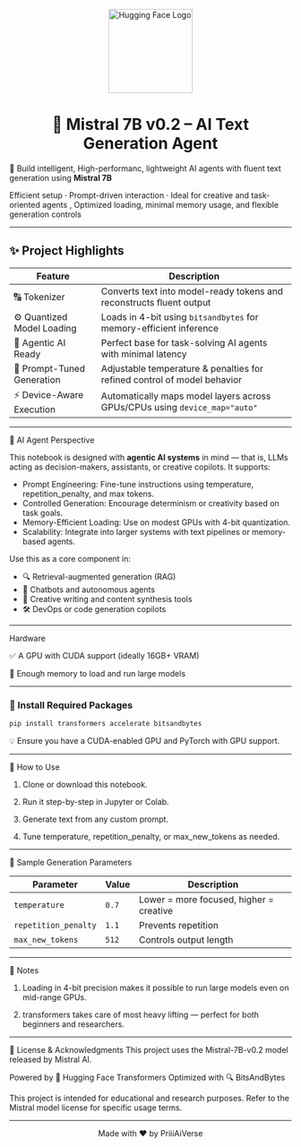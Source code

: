 <p align="center">
  <img src="https://huggingface.co/front/assets/huggingface_logo-noborder.svg" alt="Hugging Face Logo" width="150"/>
</p>

<h1 align="center">🤖 Mistral 7B v0.2 – AI Text Generation Agent</h1>

<p align="center">
  
 🧠 Build intelligent, High-performanc, lightweight AI agents with fluent text generation using <strong>Mistral 7B</strong><br/> 
 
  Efficient setup · Prompt-driven interaction · Ideal for creative and task-oriented agents , Optimized loading, minimal memory usage, and flexible generation controls
  
</p>

---


## ✨ Project Highlights

| Feature                     | Description                                                                 |
|-----------------------------|-----------------------------------------------------------------------------|
| 🔠 Tokenizer                | Converts text into model-ready tokens and reconstructs fluent output        |
| ⚙️ Quantized Model Loading  | Loads in 4-bit using `bitsandbytes` for memory-efficient inference          |
| 🧠 Agentic AI Ready         | Perfect base for task-solving AI agents with minimal latency                |
| 💬 Prompt-Tuned Generation  | Adjustable temperature & penalties for refined control of model behavior    |
| ⚡ Device-Aware Execution   | Automatically maps model layers across GPUs/CPUs using `device_map="auto"`  |


---

 🧠 AI Agent Perspective

This notebook is designed with **agentic AI systems** in mind — that is, LLMs acting as decision-makers, assistants, or creative copilots. It supports:

- Prompt Engineering: Fine-tune instructions using temperature, repetition_penalty, and max tokens.
- Controlled Generation: Encourage determinism or creativity based on task goals.
- Memory-Efficient Loading: Use on modest GPUs with 4-bit quantization.
- Scalability: Integrate into larger systems with text pipelines or memory-based agents.

Use this as a core component in:
- 🔍 Retrieval-augmented generation (RAG)
- 🤖 Chatbots and autonomous agents
- 📝 Creative writing and content synthesis tools
- 🛠️ DevOps or code generation copilots

---

Hardware

✅ A GPU with CUDA support (ideally 16GB+ VRAM)

🧠 Enough memory to load and run large models

-----

### 🔧 Install Required Packages

```bash
pip install transformers accelerate bitsandbytes

```


💡 Ensure you have a CUDA-enabled GPU and PyTorch with GPU support.

---

🚀 How to Use

1. Clone or download this notebook.

2. Run it step-by-step in Jupyter or Colab.

3. Generate text from any custom prompt.

4. Tune temperature, repetition_penalty, or max_new_tokens as needed.

---

🎯 Sample Generation Parameters

| Parameter            | Value | Description                             |
| -------------------- | ----- | --------------------------------------- |
| `temperature`        | `0.7` | Lower = more focused, higher = creative |
| `repetition_penalty` | `1.1` | Prevents repetition                     |
| `max_new_tokens`     | `512` | Controls output length                  |


-----
📝 Notes

1. Loading in 4-bit precision makes it possible to run large models even on mid-range GPUs.

2. transformers takes care of most heavy lifting — perfect for both beginners and researchers.

------------

📄 License & Acknowledgments
This project uses the Mistral-7B-v0.2 model released by Mistral AI.

Powered by 🤗 Hugging Face Transformers
Optimized with 🔍 BitsAndBytes

This project is intended for educational and research purposes. Refer to the Mistral model license for specific usage terms.


----

<p align="center"> Made with ❤️ by PriiiAiVerse </p> 




